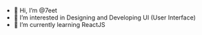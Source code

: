 - 👋 Hi, I’m @7eet
- 👀 I’m interested in Designing and Developing UI (User Interface)
- 🌱 I’m currently learning ReactJS

<!---
7eet/7eet is a ✨ special ✨ repository because its `README.md` (this file) appears on your GitHub profile.
You can click the Preview link to take a look at your changes.
--->

